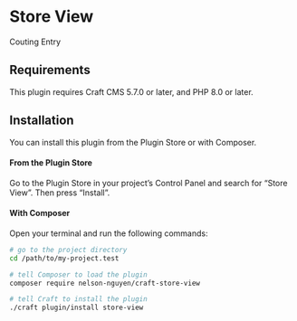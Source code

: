 # Store View

Couting Entry

## Requirements

This plugin requires Craft CMS 5.7.0 or later, and PHP 8.0 or later.

## Installation

You can install this plugin from the Plugin Store or with Composer.

#### From the Plugin Store

Go to the Plugin Store in your project’s Control Panel and search for “Store View”. Then press “Install”.

#### With Composer

Open your terminal and run the following commands:

```bash
# go to the project directory
cd /path/to/my-project.test

# tell Composer to load the plugin
composer require nelson-nguyen/craft-store-view

# tell Craft to install the plugin
./craft plugin/install store-view
```
